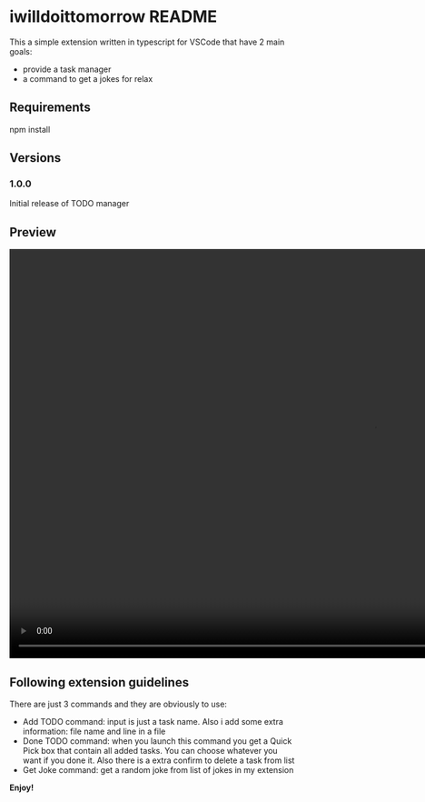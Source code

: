 # iwilldoittomorrow README

This a simple extension written in typescript for VSCode that have 2 main goals:
 - provide a task manager
 - a command to get a jokes for relax

## Requirements

npm install

## Versions

### 1.0.0

Initial release of TODO manager

## Preview
<video width="1280" height="720" controls autoplays>
  <source src="preview.mp4" type="video/mp4">
</video>

## Following extension guidelines

There are just 3 commands and they are obviously to use:
 - Add TODO command: input is just a task name. Also i add some extra information: file name and line in a file
 - Done TODO command: when you launch this command you get a Quick Pick box that contain all added tasks. You can choose whatever you want if you done it. Also there is a extra confirm to delete a task from list
 - Get Joke command: get a random joke from list of jokes in my extension

**Enjoy!**
